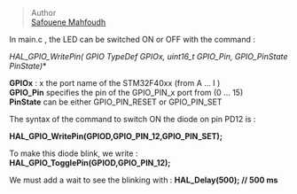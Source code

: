> Author  
> [Safouene Mahfoudh](https://github.com/Safouene-Mahfoudh)  

In main.c , the LED can be switched ON or OFF with the command :

**HAL_GPIO_WritePin( GPIO TypeDef* GPIOx, uint16_t GPIO_Pin, GPIO_PinState PinState)**

**GPIOx** : x the port name of the STM32F40xx (from A ... I )  
**GPIO_Pin** specifies the pin of the GPIO_PIN_x port from (0 ... 15)  
**PinState** can be either GPIO_PIN_RESET or GPIO_PIN_SET  

The syntax of the command to switch ON the diode on pin PD12 is :

**HAL_GPIO_WritePin(GPIOD,GPIO_PIN_12,GPIO_PIN_SET);**

To make this diode blink, we write :
**HAL_GPIO_TogglePin(GPIOD,GPIO_PIN_12);**

We must add a wait to see the blinking with :
**HAL_Delay(500); // 500 ms**
